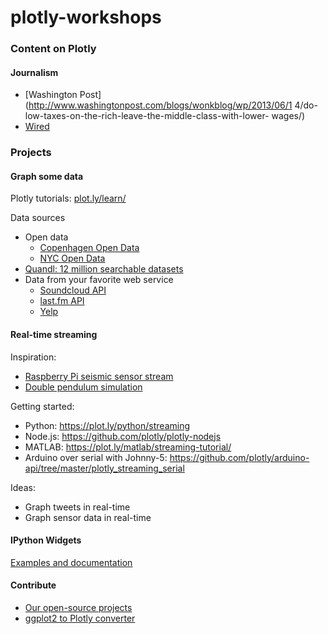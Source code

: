 # plotly-workshops

### Content on Plotly
#### Journalism
- [Washington Post](http://www.washingtonpost.com/blogs/wonkblog/wp/2013/06/1 4/do-low-taxes-on-the-rich-leave-the-middle-class-with-lower- wages/)
- [Wired](wired.com/2014/07/contour-plots-with-python-and-plotly/)


### Projects

#### Graph some data
Plotly tutorials: [plot.ly/learn/](https://plot.ly/learn/)

Data sources
- Open data
  - [Copenhagen Open Data](http://data.kk.dk/)
  - [NYC Open Data](https://nycopendata.socrata.com/)
- [Quandl: 12 million searchable datasets](https://quandl.com)
- Data from your favorite web service
  - [Soundcloud API](https://developers.soundcloud.com/docs/api/reference#tracks)
  - [last.fm API](http://www.last.fm/api)
  - [Yelp](http://officialblog.yelp.com/2014/07/calling-all-developers-yelps-revamped-api-site-now-open-for-business.html)

#### Real-time streaming
Inspiration:
- [Raspberry Pi seismic sensor stream](https://twitter.com/cjunkk/status/467224619444084736/photo/1)
- [Double pendulum simulation](https://plot.ly/~streaming-demos/4)

Getting started:
- Python: https://plot.ly/python/streaming
- Node.js: https://github.com/plotly/plotly-nodejs
- MATLAB: https://plot.ly/matlab/streaming-tutorial/
- Arduino over serial with Johnny-5: https://github.com/plotly/arduino-api/tree/master/plotly_streaming_serial

Ideas:
- Graph tweets in real-time
- Graph sensor data in real-time

#### IPython Widgets
[Examples and documentation](http://moderndata.plot.ly/widgets-in-ipython-notebook-and-plotly/)

#### Contribute
- [Our open-source projects](https://github.com/plotly)
- [ggplot2 to Plotly converter](https://github.com/ropensci/plotly)
